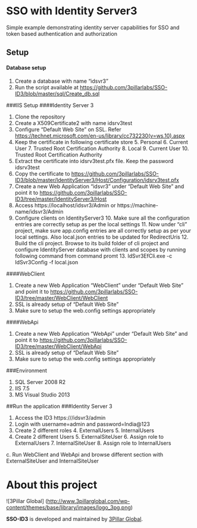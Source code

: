 # SSO with Identity Server3
Simple example demonstrating identity server capabilities for SSO and token based authentication and authorization

## Setup
#### Database setup
1. Create a database with name “idsvr3”
2. Run the script available at https://github.com/3pillarlabs/SSO-ID3/blob/master/sql/Create_db.sql

###IIS Setup
####Identity Server 3
1.	Clone the repository
2.	Create a X509Certificate2 with name idsrv3test
3.	Configure “Default Web Site” on SSL. Refer https://technet.microsoft.com/en-us/library/cc732230(v=ws.10).aspx
4.	Keep the certificate in following certificate store
    5.	Personal
        6.	Current User 
        7.	Trusted Root Certification Authority 
    8.	Local
        9.	Current User
        10.	Trusted Root Certification Authority
5.	Extract the certificate into idsrv3test.pfx file. Keep the password idsrv3test
6.	Copy the certificate to https://github.com/3pillarlabs/SSO-ID3/blob/master/IdentityServer3/Host/Configuration/idsrv3test.pfx
7.	Create a new  Web Application “idsvr3” under “Default Web Site” and point it to
https://github.com/3pillarlabs/SSO-ID3/tree/master/IdentityServer3/Host 
8.	Access https://localhost/idsvr3/Admin or https://machine-name/idsvr3/Admin 
9.	Configure clients on IdentityServer3
    10.	Make sure all the configuration entries are correctly setup as per the local settings
    11.	Now under “cli” project, make sure app.config entries are all correctly setup as per your local settings. Also local.json entries to be updated for RedirectUris
    12.	Build the cli project. Browse to its build folder of cli project and configure IdentityServer database with clients and scopes by running following command from command promt
      13. IdSvr3EfCli.exe -c IdSvr3Config -f local.json
	
####WebClient

1.	Create a new  Web Application “WebClient” under “Default Web Site” and point it to
https://github.com/3pillarlabs/SSO-ID3/tree/master/WebClient/WebClient
2.	SSL is already setup of  “Default Web Site” 
3.	Make sure to setup the web.config settings appropriately

####WebApi
1. Create a new  Web Application “WebApi” under “Default Web Site” and point it to
https://github.com/3pillarlabs/SSO-ID3/tree/master/WebClient/WebApi
2. SSL is already setup of  “Default Web Site” 
3. Make sure to setup the web.config settings appropriately

###Environment
1.	SQL Server 2008 R2
2.	IIS 7.5
3.	MS Visual Studio 2013

##Run the application
###Identity Server 3
1.	Access the ID3 https://<machinename>/idsvr3/admin
2.	Login with username=admin and password=India@123
3.	Create 2 different roles
    4.	ExternalUsers
    5.	InternalUsers
4.	Create 2 different Users
    5.	ExternalSiteUser
        6.	Assign role to ExternalUsers
    7.	InternalSiteUser
        8.	Assign role to InternalUsers

c.	Run WebClient and WebApi and browse different section with ExternalSiteUser and InternalSiteUser

# About this project

![3Pillar Global] (http://www.3pillarglobal.com/wp-content/themes/base/library/images/logo_3pg.png)

**SSO-ID3** is developed and maintained by [3Pillar Global](http://www.3pillarglobal.com/).

